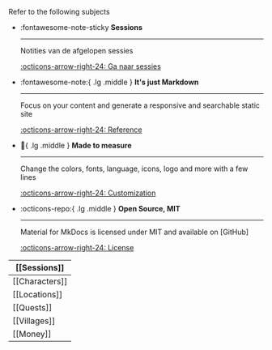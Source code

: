 
Refer to the following subjects



<div class="grid cards" markdown>

-   :fontawesome-note-sticky __Sessions__

    ---

    Notities van de afgelopen sessies

    [:octicons-arrow-right-24: Ga naar sessies](#)

-   :fontawesome-note:{ .lg .middle } __It's just Markdown__

    ---

    Focus on your content and generate a responsive and searchable static site

    [:octicons-arrow-right-24: Reference](#)

-   :open_book:{ .lg .middle } __Made to measure__

    ---

    Change the colors, fonts, language, icons, logo and more with a few lines

    [:octicons-arrow-right-24: Customization](#)

-   :octicons-repo:{ .lg .middle } __Open Source, MIT__

    ---

    Material for MkDocs is licensed under MIT and available on [GitHub]

    [:octicons-arrow-right-24: License](#)

</div>





| [[Sessions]]   |
| -------------- |
| [[Characters]] |
| [[Locations]]  |
| [[Quests]]     |
| [[Villages]]   |
| [[Money]]      |



